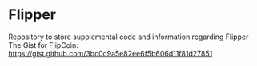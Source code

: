# Flipper

Repository to store supplemental code and information regarding Flipper
The Gist for FlipCoin: https://gist.github.com/3bc0c9a5e82ee6f5b606d11f81d27851

